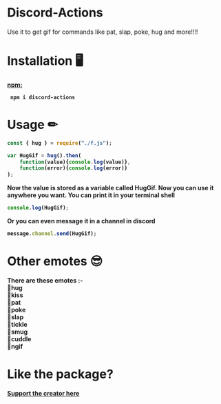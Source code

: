 # Discord-Actions
Use it to get gif for commands like pat, slap, poke, hug and more!!!!

# Installation 🖥
<b><a href = "https://www.npmjs.com/package/discord-actions"> npm: </a><b> 
<p>
<code> npm i discord-actions </code>

# Usage ✏
```js
const { hug } = require("./f.js");

var HugGif = hug().then(
    function(value){console.log(value)},  
    function(error){console.log(error)} 
);                                     
```
Now the value is stored as a variable called HugGif. Now you can use it anywhere you want.
You can print it in your terminal shell
```js
console.log(HugGif);
```
Or you can even message it in a channel in discord
```js
message.channel.send(HugGif);
```
# Other emotes 😎
There are these emotes :- <br>
📝hug <br> 
📝kiss <br>
📝pat <br>
📝poke <br>
📝slap <br>
📝tickle <br>
📝smug <br>
📝cuddle <br>
📝ngif <br>

# Like the package?
<a href = "https://www.buymeacoffee.com/TheRamann">
Support the creator here
</a>
